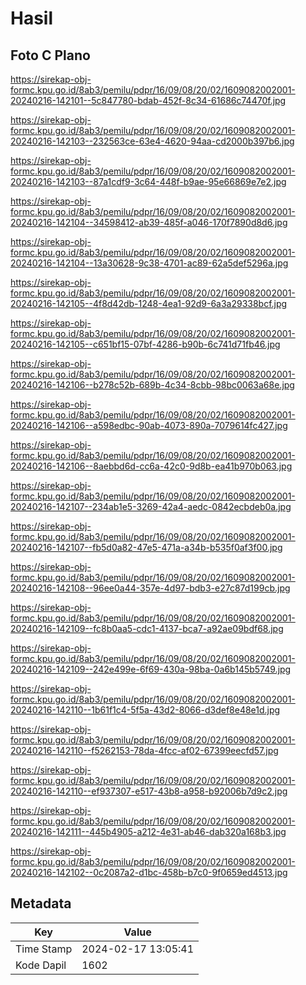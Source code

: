 # Hasil

## Foto C Plano

https://sirekap-obj-formc.kpu.go.id/8ab3/pemilu/pdpr/16/09/08/20/02/1609082002001-20240216-142101--5c847780-bdab-452f-8c34-61686c74470f.jpg

https://sirekap-obj-formc.kpu.go.id/8ab3/pemilu/pdpr/16/09/08/20/02/1609082002001-20240216-142103--232563ce-63e4-4620-94aa-cd2000b397b6.jpg

https://sirekap-obj-formc.kpu.go.id/8ab3/pemilu/pdpr/16/09/08/20/02/1609082002001-20240216-142103--87a1cdf9-3c64-448f-b9ae-95e66869e7e2.jpg

https://sirekap-obj-formc.kpu.go.id/8ab3/pemilu/pdpr/16/09/08/20/02/1609082002001-20240216-142104--34598412-ab39-485f-a046-170f7890d8d6.jpg

https://sirekap-obj-formc.kpu.go.id/8ab3/pemilu/pdpr/16/09/08/20/02/1609082002001-20240216-142104--13a30628-9c38-4701-ac89-62a5def5296a.jpg

https://sirekap-obj-formc.kpu.go.id/8ab3/pemilu/pdpr/16/09/08/20/02/1609082002001-20240216-142105--4f8d42db-1248-4ea1-92d9-6a3a29338bcf.jpg

https://sirekap-obj-formc.kpu.go.id/8ab3/pemilu/pdpr/16/09/08/20/02/1609082002001-20240216-142105--c651bf15-07bf-4286-b90b-6c741d71fb46.jpg

https://sirekap-obj-formc.kpu.go.id/8ab3/pemilu/pdpr/16/09/08/20/02/1609082002001-20240216-142106--b278c52b-689b-4c34-8cbb-98bc0063a68e.jpg

https://sirekap-obj-formc.kpu.go.id/8ab3/pemilu/pdpr/16/09/08/20/02/1609082002001-20240216-142106--a598edbc-90ab-4073-890a-7079614fc427.jpg

https://sirekap-obj-formc.kpu.go.id/8ab3/pemilu/pdpr/16/09/08/20/02/1609082002001-20240216-142106--8aebbd6d-cc6a-42c0-9d8b-ea41b970b063.jpg

https://sirekap-obj-formc.kpu.go.id/8ab3/pemilu/pdpr/16/09/08/20/02/1609082002001-20240216-142107--234ab1e5-3269-42a4-aedc-0842ecbdeb0a.jpg

https://sirekap-obj-formc.kpu.go.id/8ab3/pemilu/pdpr/16/09/08/20/02/1609082002001-20240216-142107--fb5d0a82-47e5-471a-a34b-b535f0af3f00.jpg

https://sirekap-obj-formc.kpu.go.id/8ab3/pemilu/pdpr/16/09/08/20/02/1609082002001-20240216-142108--96ee0a44-357e-4d97-bdb3-e27c87d199cb.jpg

https://sirekap-obj-formc.kpu.go.id/8ab3/pemilu/pdpr/16/09/08/20/02/1609082002001-20240216-142109--fc8b0aa5-cdc1-4137-bca7-a92ae09bdf68.jpg

https://sirekap-obj-formc.kpu.go.id/8ab3/pemilu/pdpr/16/09/08/20/02/1609082002001-20240216-142109--242e499e-6f69-430a-98ba-0a6b145b5749.jpg

https://sirekap-obj-formc.kpu.go.id/8ab3/pemilu/pdpr/16/09/08/20/02/1609082002001-20240216-142110--1b61f1c4-5f5a-43d2-8066-d3def8e48e1d.jpg

https://sirekap-obj-formc.kpu.go.id/8ab3/pemilu/pdpr/16/09/08/20/02/1609082002001-20240216-142110--f5262153-78da-4fcc-af02-67399eecfd57.jpg

https://sirekap-obj-formc.kpu.go.id/8ab3/pemilu/pdpr/16/09/08/20/02/1609082002001-20240216-142110--ef937307-e517-43b8-a958-b92006b7d9c2.jpg

https://sirekap-obj-formc.kpu.go.id/8ab3/pemilu/pdpr/16/09/08/20/02/1609082002001-20240216-142111--445b4905-a212-4e31-ab46-dab320a168b3.jpg

https://sirekap-obj-formc.kpu.go.id/8ab3/pemilu/pdpr/16/09/08/20/02/1609082002001-20240216-142102--0c2087a2-d1bc-458b-b7c0-9f0659ed4513.jpg


## Metadata

| Key        | Value               |
| ---------- | ------------------- |
| Time Stamp | 2024-02-17 13:05:41 |
| Kode Dapil | 1602                |



